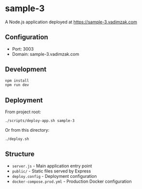 # sample-3

A Node.js application deployed at https://sample-3.vadimzak.com

## Configuration

- Port: 3003
- Domain: sample-3.vadimzak.com

## Development

```bash
npm install
npm run dev
```

## Deployment

From project root:
```bash
./scripts/deploy-app.sh sample-3
```

Or from this directory:
```bash
./deploy.sh
```

## Structure

- `server.js` - Main application entry point
- `public/` - Static files served by Express
- `deploy.config` - Deployment configuration
- `docker-compose.prod.yml` - Production Docker configuration